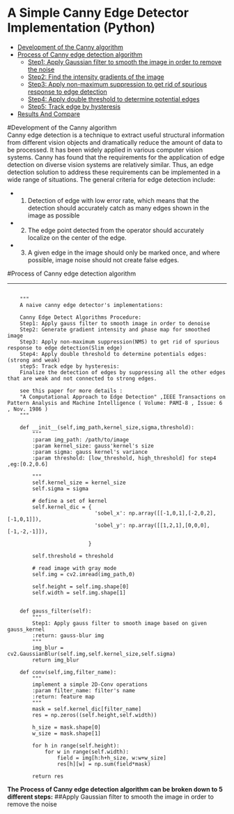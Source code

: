# A Simple Canny Edge Detector Implementation (Python)
* [Development of the Canny algorithm](development-of-the-canny-algorithm)
* [Process of Canny edge detection algorithm](process-of-canny-edge-detection-algorithm)
	* [Step1: Apply Gaussian filter to smooth the image in order to remove the noise](apply-gaussian-filter-to-smooth-the-image-in-order-to-remove-the-noise)
	* [Step2: Find the intensity gradients of the image](find-the-intensity-gradients-of-the-image)
	* [Step3: Apply non-maximum suppression to get rid of spurious response to edge detection](apply-non-maximum-suppression-to-get-rid-of-spurious-response-to-edge-detection)
	* [Step4: Apply double threshold to determine potential edges](apply-double-threshold-to-determine-potential-edges)
	* [Step5: Track edge by hysteresis](track-edge-by-hysteresis)
* [Results And Compare](compare-with-ground-truth-and-opencv-Bulit-in-algorithm)

#Development of the Canny algorithm  
Canny edge detection is a technique to extract useful structural information from different vision objects and dramatically reduce the amount of data to be processed. It has been widely applied in various computer vision systems. Canny has found that the requirements for the application of edge detection on diverse vision systems are relatively similar. Thus, an edge detection solution to address these requirements can be implemented in a wide range of situations. The general criteria for edge detection include:  
  
* 1. Detection of edge with low error rate, which means that the detection should accurately catch as many edges shown in the image as possible  
* 2. The edge point detected from the operator should accurately localize on the center of the edge. 
* 3. A given edge in the image should only be marked once, and where possible, image noise should not create false edges. 

#Process of Canny edge detection algorithm
***  
```class CannyEdgeDetector(object):

    """
    A naive canny edge detector's implementations:

    Canny Edge Detect Algorithms Procedure:
    Step1: Apply gauss filter to smooth image in order to denoise
    Step2: Generate gradient intensity and phase map for smoothed image
    Step3: Apply non-maximum suppression(NMS) to get rid of spurious response to edge detection(Slim edge)
    Step4: Apply double threshold to determine potentials edges: (strong and weak)
    step5: Track edge by hysteresis:
    Finalize the detection of edges by suppressing all the other edges that are weak and not connected to strong edges.

    see this paper for more details :
    "A Computational Approach to Edge Detection" ,IEEE Transactions on Pattern Analysis and Machine Intelligence ( Volume: PAMI-8 , Issue: 6 , Nov. 1986 )
    """

    def __init__(self,img_path,kernel_size,sigma,threshold):
        """
        :param img_path: /path/to/image
        :param kernel_size: gauss'kernel's size
        :param sigma: gauss kernel's variance
        :param threshold: [low_threshold, high_threshold] for step4 ,eg:[0.2,0.6]

        """
        self.kernel_size = kernel_size
        self.sigma = sigma

        # define a set of kernel
        self.kernel_dic = {
                            'sobel_x': np.array([[-1,0,1],[-2,0,2],[-1,0,1]]),
                            'sobel_y': np.array([[1,2,1],[0,0,0],[-1,-2,-1]]),

                          }

        self.threshold = threshold

        # read image with gray mode
        self.img = cv2.imread(img_path,0)

        self.height = self.img.shape[0]
        self.width = self.img.shape[1]


    def gauss_filter(self):
        """
        Step1: Apply gauss filter to smooth image based on given gauss_kernel
        :return: gauss-blur img
        """
        img_blur = cv2.GaussianBlur(self.img,self.kernel_size,self.sigma)
        return img_blur

    def conv(self,img,filter_name):
        """
        implement a simple 2D-Conv operations
        :param filter_name: filter's name
        :return: feature map
        """
        mask = self.kernel_dic[filter_name]
        res = np.zeros((self.height,self.width))

        h_size = mask.shape[0]
        w_size = mask.shape[1]

        for h in range(self.height):
            for w in range(self.width):
                field = img[h:h+h_size, w:w+w_size]
                res[h][w] = np.sum(field*mask)

        return res
```





**The Process of Canny edge detection algorithm can be broken down to 5 different steps:**
##Apply Gaussian filter to smooth the image in order to remove the noise






